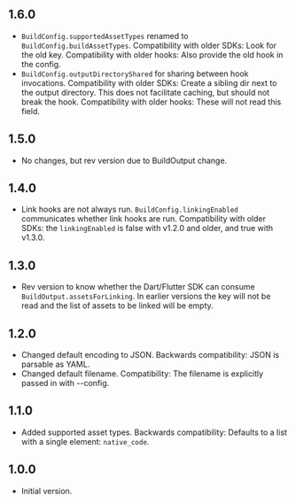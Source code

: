 ## 1.6.0

- `BuildConfig.supportedAssetTypes` renamed to `BuildConfig.buildAssetTypes`.
  Compatibility with older SDKs: Look for the old key. Compatibility with older
  hooks: Also provide the old hook in the config.
- `BuildConfig.outputDirectoryShared` for sharing between hook invocations.
  Compatibility with older SDKs: Create a sibling dir next to the output
  directory. This does not facilitate caching, but should not break the hook.
  Compatibility with older hooks: These will not read this field.

## 1.5.0

- No changes, but rev version due to BuildOutput change.

## 1.4.0

- Link hooks are not always run. `BuildConfig.linkingEnabled` communicates
  whether link hooks are run.
  Compatibility with older SDKs: the `linkingEnabled` is false with v1.2.0 and
  older, and true with v1.3.0.
  
## 1.3.0

- Rev version to know whether the Dart/Flutter SDK can consume
  `BuildOutput.assetsForLinking`. In earlier versions the key will not be read
  and the list of assets to be linked will be empty.

## 1.2.0

- Changed default encoding to JSON.
  Backwards compatibility: JSON is parsable as YAML.
- Changed default filename.
  Compatibility: The filename is explicitly passed in with --config.

## 1.1.0

- Added supported asset types.
  Backwards compatibility: Defaults to a list with a single element: `native_code`.

## 1.0.0

- Initial version.
